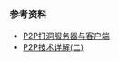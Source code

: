 ### 参考资料
- [P2P打洞服务器与客户端](https://blog.csdn.net/qq_30145355/article/details/78992731)
- [P2P技术详解(二)](http://www.52im.net/thread-542-1-1.html)
